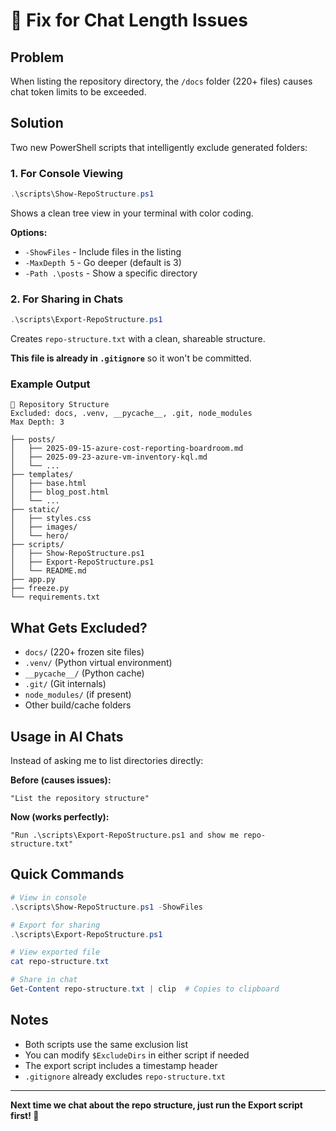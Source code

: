 # 🔧 Fix for Chat Length Issues

## Problem
When listing the repository directory, the `/docs` folder (220+ files) causes chat token limits to be exceeded.

## Solution
Two new PowerShell scripts that intelligently exclude generated folders:

### 1. For Console Viewing
```powershell
.\scripts\Show-RepoStructure.ps1
```
Shows a clean tree view in your terminal with color coding.

**Options:**
- `-ShowFiles` - Include files in the listing
- `-MaxDepth 5` - Go deeper (default is 3)
- `-Path .\posts` - Show a specific directory

### 2. For Sharing in Chats
```powershell
.\scripts\Export-RepoStructure.ps1
```
Creates `repo-structure.txt` with a clean, shareable structure.

**This file is already in `.gitignore`** so it won't be committed.

### Example Output
```
📂 Repository Structure
Excluded: docs, .venv, __pycache__, .git, node_modules
Max Depth: 3

├── posts/
│   ├── 2025-09-15-azure-cost-reporting-boardroom.md
│   ├── 2025-09-23-azure-vm-inventory-kql.md
│   └── ...
├── templates/
│   ├── base.html
│   ├── blog_post.html
│   └── ...
├── static/
│   ├── styles.css
│   ├── images/
│   └── hero/
├── scripts/
│   ├── Show-RepoStructure.ps1
│   ├── Export-RepoStructure.ps1
│   └── README.md
├── app.py
├── freeze.py
└── requirements.txt
```

## What Gets Excluded?
- `docs/` (220+ frozen site files)
- `.venv/` (Python virtual environment)
- `__pycache__/` (Python cache)
- `.git/` (Git internals)
- `node_modules/` (if present)
- Other build/cache folders

## Usage in AI Chats
Instead of asking me to list directories directly:

**Before (causes issues):**
```
"List the repository structure"
```

**Now (works perfectly):**
```
"Run .\scripts\Export-RepoStructure.ps1 and show me repo-structure.txt"
```

## Quick Commands
```powershell
# View in console
.\scripts\Show-RepoStructure.ps1 -ShowFiles

# Export for sharing
.\scripts\Export-RepoStructure.ps1

# View exported file
cat repo-structure.txt

# Share in chat
Get-Content repo-structure.txt | clip  # Copies to clipboard
```

## Notes
- Both scripts use the same exclusion list
- You can modify `$ExcludeDirs` in either script if needed
- The export script includes a timestamp header
- `.gitignore` already excludes `repo-structure.txt`

---
**Next time we chat about the repo structure, just run the Export script first! 🚀**
